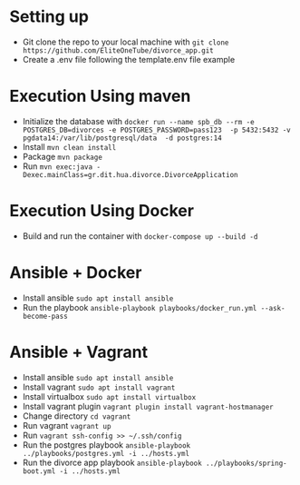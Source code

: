 # Setting up 
* Git clone the repo to your local machine with `git clone https://github.com/EliteOneTube/divorce_app.git`
* Create a .env file following the template.env file example

# Execution Using maven
* Initialize the database with `docker run --name spb_db --rm -e POSTGRES_DB=divorces -e POSTGRES_PASSWORD=pass123  -p 5432:5432 -v pgdata14:/var/lib/postgresql/data  -d postgres:14`
* Install  `mvn clean install`
* Package `mvn package`
* Run `mvn exec:java -Dexec.mainClass=gr.dit.hua.divorce.DivorceApplication`

#  Execution Using Docker
* Build and run the container with `docker-compose up --build -d`

# Ansible + Docker
* Install ansible `sudo apt install ansible`
* Run the playbook `ansible-playbook playbooks/docker_run.yml --ask-become-pass`

# Ansible + Vagrant
* Install ansible `sudo apt install ansible`
* Install vagrant `sudo apt install vagrant`
* Install virtualbox `sudo apt install virtualbox`
* Install vagrant plugin `vagrant plugin install vagrant-hostmanager`
* Change directory `cd vagrant`
* Run vagrant `vagrant up`
* Run `vagrant ssh-config >> ~/.ssh/config`
* Run the postgres playbook `ansible-playbook ../playbooks/postgres.yml -i ../hosts.yml`
* Run the divorce app playbook `ansible-playbook ../playbooks/spring-boot.yml -i ../hosts.yml`